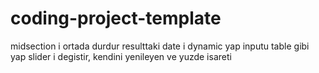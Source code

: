 # coding-project-template

midsection i ortada durdur
resulttaki date i dynamic  yap
inputu table gibi yap
slider i degistir, kendini yenileyen ve yuzde isareti